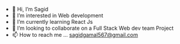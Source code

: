 - 👋 Hi, I’m Sagid
- 👀 I’m interested in Web development
- 🌱 I’m currently learning React Js
- 💞️ I’m looking to collaborate on a Full Stack Web dev team Project 
- 📫 How to reach me ... sagidgamal567@gmail.com


